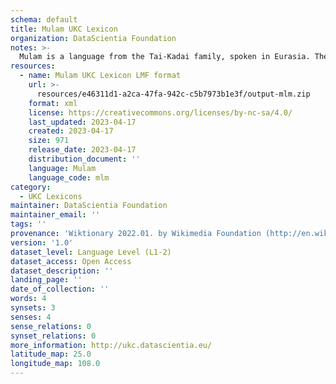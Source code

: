 ```yaml
---
schema: default
title: Mulam UKC Lexicon
organization: DataScientia Foundation
notes: >-
  Mulam is a language from the Tai-Kadai family, spoken in Eurasia. The UKC Lexicon of Mulam is represented as a lexico-semantic network. It consists of words, word senses, synsets, as well as sense-level and synset-level relationships.
resources:
  - name: Mulam UKC Lexicon LMF format
    url: >-
      resources/e46311d1-a2ca-47fa-942c-c5b7973b1e3f/output-mlm.zip
    format: xml
    license: https://creativecommons.org/licenses/by-nc-sa/4.0/
    last_updated: 2023-04-17
    created: 2023-04-17
    size: 971
    release_date: 2023-04-17
    distribution_document: ''
    language: Mulam
    language_code: mlm
category:
  - UKC Lexicons
maintainer: DataScientia Foundation
maintainer_email: ''
tags: ''
provenance: 'Wiktionary 2022.01. by Wikimedia Foundation (http://en.wiktionary.org); Princeton WordNet 2.1 by Princeton University (https://wordnet.princeton.edu)'
version: '1.0'
dataset_level: Language Level (L1-2)
dataset_access: Open Access
dataset_description: ''
landing_page: ''
date_of_collection: ''
words: 4
synsets: 3
senses: 4
sense_relations: 0
synset_relations: 0
more_information: http://ukc.datascientia.eu/
latitude_map: 25.0
longitude_map: 108.0
---
```

